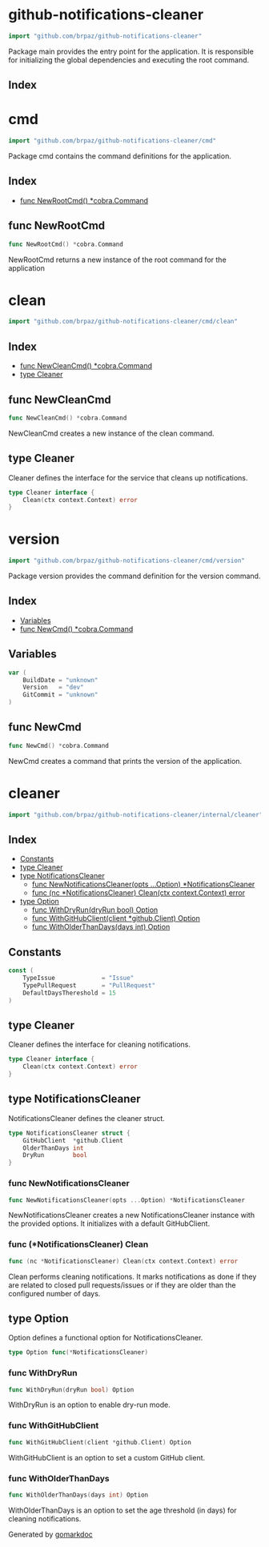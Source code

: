 <!-- Code generated by gomarkdoc. DO NOT EDIT -->

# github\-notifications\-cleaner

```go
import "github.com/brpaz/github-notifications-cleaner"
```

Package main provides the entry point for the application. It is responsible for initializing the global dependencies and executing the root command.

## Index



# cmd

```go
import "github.com/brpaz/github-notifications-cleaner/cmd"
```

Package cmd contains the command definitions for the application.

## Index

- [func NewRootCmd\(\) \*cobra.Command](<#NewRootCmd>)


<a name="NewRootCmd"></a>
## func NewRootCmd

```go
func NewRootCmd() *cobra.Command
```

NewRootCmd returns a new instance of the root command for the application

# clean

```go
import "github.com/brpaz/github-notifications-cleaner/cmd/clean"
```

## Index

- [func NewCleanCmd\(\) \*cobra.Command](<#NewCleanCmd>)
- [type Cleaner](<#Cleaner>)


<a name="NewCleanCmd"></a>
## func NewCleanCmd

```go
func NewCleanCmd() *cobra.Command
```

NewCleanCmd creates a new instance of the clean command.

<a name="Cleaner"></a>
## type Cleaner

Cleaner defines the interface for the service that cleans up notifications.

```go
type Cleaner interface {
    Clean(ctx context.Context) error
}
```

# version

```go
import "github.com/brpaz/github-notifications-cleaner/cmd/version"
```

Package version provides the command definition for the version command.

## Index

- [Variables](<#variables>)
- [func NewCmd\(\) \*cobra.Command](<#NewCmd>)


## Variables

<a name="BuildDate"></a>

```go
var (
    BuildDate = "unknown"
    Version   = "dev"
    GitCommit = "unknown"
)
```

<a name="NewCmd"></a>
## func NewCmd

```go
func NewCmd() *cobra.Command
```

NewCmd creates a command that prints the version of the application.

# cleaner

```go
import "github.com/brpaz/github-notifications-cleaner/internal/cleaner"
```

## Index

- [Constants](<#constants>)
- [type Cleaner](<#Cleaner>)
- [type NotificationsCleaner](<#NotificationsCleaner>)
  - [func NewNotificationsCleaner\(opts ...Option\) \*NotificationsCleaner](<#NewNotificationsCleaner>)
  - [func \(nc \*NotificationsCleaner\) Clean\(ctx context.Context\) error](<#NotificationsCleaner.Clean>)
- [type Option](<#Option>)
  - [func WithDryRun\(dryRun bool\) Option](<#WithDryRun>)
  - [func WithGitHubClient\(client \*github.Client\) Option](<#WithGitHubClient>)
  - [func WithOlderThanDays\(days int\) Option](<#WithOlderThanDays>)


## Constants

<a name="TypeIssue"></a>

```go
const (
    TypeIssue             = "Issue"
    TypePullRequest       = "PullRequest"
    DefaultDaysThereshold = 15
)
```

<a name="Cleaner"></a>
## type Cleaner

Cleaner defines the interface for cleaning notifications.

```go
type Cleaner interface {
    Clean(ctx context.Context) error
}
```

<a name="NotificationsCleaner"></a>
## type NotificationsCleaner

NotificationsCleaner defines the cleaner struct.

```go
type NotificationsCleaner struct {
    GitHubClient  *github.Client
    OlderThanDays int
    DryRun        bool
}
```

<a name="NewNotificationsCleaner"></a>
### func NewNotificationsCleaner

```go
func NewNotificationsCleaner(opts ...Option) *NotificationsCleaner
```

NewNotificationsCleaner creates a new NotificationsCleaner instance with the provided options. It initializes with a default GitHubClient.

<a name="NotificationsCleaner.Clean"></a>
### func \(\*NotificationsCleaner\) Clean

```go
func (nc *NotificationsCleaner) Clean(ctx context.Context) error
```

Clean performs cleaning notifications. It marks notifications as done if they are related to closed pull requests/issues or if they are older than the configured number of days.

<a name="Option"></a>
## type Option

Option defines a functional option for NotificationsCleaner.

```go
type Option func(*NotificationsCleaner)
```

<a name="WithDryRun"></a>
### func WithDryRun

```go
func WithDryRun(dryRun bool) Option
```

WithDryRun is an option to enable dry\-run mode.

<a name="WithGitHubClient"></a>
### func WithGitHubClient

```go
func WithGitHubClient(client *github.Client) Option
```

WithGitHubClient is an option to set a custom GitHub client.

<a name="WithOlderThanDays"></a>
### func WithOlderThanDays

```go
func WithOlderThanDays(days int) Option
```

WithOlderThanDays is an option to set the age threshold \(in days\) for cleaning notifications.

Generated by [gomarkdoc](<https://github.com/princjef/gomarkdoc>)
